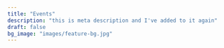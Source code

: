 ```yaml
---
title: "Events"
description: "this is meta description and I've added to it again"
draft: false
bg_image: "images/feature-bg.jpg"
---
```

